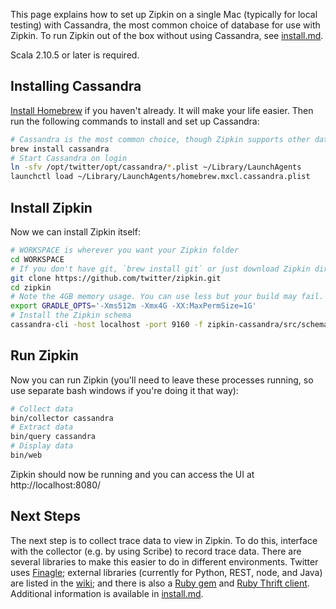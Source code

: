 This page explains how to set up Zipkin on a single Mac (typically for local
testing) with Cassandra, the most common choice of database for use with Zipkin.
To run Zipkin out of the box without using Cassandra, see
[install.md](https://github.com/twitter/zipkin/blob/master/doc/install.md).

Scala 2.10.5 or later is required.

## Installing Cassandra

[Install Homebrew](http://mxcl.github.io/homebrew/) if you haven't already. It
will make your life easier. Then run the following commands to install
and set up Cassandra:

```bash
# Cassandra is the most common choice, though Zipkin supports other databases
brew install cassandra
# Start Cassandra on login
ln -sfv /opt/twitter/opt/cassandra/*.plist ~/Library/LaunchAgents
launchctl load ~/Library/LaunchAgents/homebrew.mxcl.cassandra.plist
```

## Install Zipkin

Now we can install Zipkin itself:

```bash
# WORKSPACE is wherever you want your Zipkin folder
cd WORKSPACE
# If you don't have git, `brew install git` or just download Zipkin directly
git clone https://github.com/twitter/zipkin.git
cd zipkin
# Note the 4GB memory usage. You can use less but your build may fail.
export GRADLE_OPTS='-Xms512m -Xmx4G -XX:MaxPermSize=1G'
# Install the Zipkin schema
cassandra-cli -host localhost -port 9160 -f zipkin-cassandra/src/schema/cassandra-schema.txt
```

## Run Zipkin

Now you can run Zipkin (you'll need to leave these processes running, so use
separate bash windows if you're doing it that way):

```bash
# Collect data
bin/collector cassandra
# Extract data
bin/query cassandra
# Display data
bin/web
```

Zipkin should now be running and you can access the UI at http://localhost:8080/

## Next Steps

The next step is to collect trace data to view in Zipkin. To do this, interface
with the collector (e.g. by using Scribe) to record trace data. There are
several libraries to make this easier to do in different environments. Twitter
uses [Finagle](https://github.com/twitter/finagle/tree/master/finagle-zipkin);
external libraries (currently for Python, REST, node, and Java) are listed in the
[wiki](https://github.com/twitter/zipkin/wiki#external-projects-that-use-zipkin);
and there is also a [Ruby gem](https://rubygems.org/gems/finagle-thrift) and
[Ruby Thrift client](https://github.com/twitter/thrift_client). Additional
information is available in
[install.md](https://github.com/twitter/zipkin/blob/master/doc/install.md).
